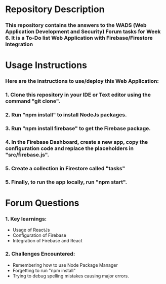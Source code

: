 # Repository Description
### This repository contains the answers to the WADS **(Web Application Development and Security)** Forum tasks for Week 6. It is a To-Do list Web Application with **Firebase/Firestore** Integration

# Usage Instructions
### Here are the instructions to use/deploy this Web Application:

### 1. Clone this repository in your IDE or Text editor using the command "git clone".
### 2. Run "npm install" to install NodeJs packages.
### 3. Run "npm install firebase" to get the Firebase package.
### 4. In the Firebase Dashboard, create a new app, copy the configuration code and replace the placeholders in "src/firebase.js".
### 5. Create a collection in Firestore called "tasks"
### 5. Finally, to run the app locally, run "npm start".

# Forum Questions
### 1. Key learnings:
- Usage of ReactJs
- Configuration of Firebase
- Integration of Firebase and React

### 2. Challenges Encountered:
- Remembering how to use Node Package Manager
- Forgetting to run "npm install"
- Trying to debug spelling mistakes causing major errors.